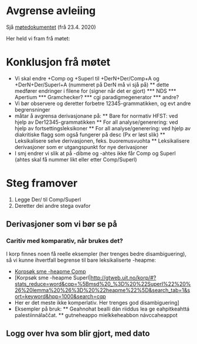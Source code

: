 Avgrense avleiing
=========

Sjå [møtedokumentet](https://divvungiellatekno.github.io/giellalt.uit.no/admin/linguists/200423_AvgrenseAvleiing.html) (frå 23.4. 2020)


Her held vi fram frå møtet:


# Konklusjon frå møtet
* Vi skal endre +Comp og +Superl til +DerN+Der/Comp+A og +DerN+Der/Superl+A (nummeret på DerN må vi sjå på)
** dette medfører endringer i filene for (signer når det er gjort)
*** NDS
*** Apertium
*** Gramchecker?
*** cgi paradigmegenerator
*** andre?
* Vi bør observere og deretter forbetre 12345-grammatikken, og evt andre begrensninger
* måtar å avgrensa derivasjonane på:
** Bare for normativ HFST: ved hjelp av Der12345-grammatikken
** For all analyse/generering: ved hjelp av fortsettingsleksikoner
** For all analyse/generering: ved hjelp av diakritiske flagg som også fungerer på desc (Px er løst slik)
** Leksikalisere selve derivasjonen, feks. buoremusvuohta
** Leksikalisere derivasjoner som er utgangspunkt for nye derivasjoner
* I smj endrer vi slik at på -dibme og -ahtes ikke får Comp og Superl (ahtes skal få nummer likt eller etter Comp/Superl)


# Steg framover


1. Legge Der/ til Comp/Superl
1. Deretter dei andre stega ovafor


## Derivasjoner som vi bør se på
###  Caritiv med komparativ, når brukes det?
 
I korp finnes noen få reelle eksempler (her trenges bedre disambiguering), så vi kunne ihvertfall begrense til bare leksikaliserte -heapme:

* [Korpsøk sme -heapme Comp](http://gtweb.uit.no/korp/#?stats_reduce=word&cqp=%5Bmsd%20_%3D%20%22Comp%22%20%26%20lemma%20%26%3D%20%22heapme%22%5D&search_tab=1&sort=keyword&hpp=1000&search=cqp)
* [Korpsøk sme -heapme Superl|http://gtweb.uit.no/korp/#?stats_reduce=word&cqp=%5Bmsd%20_%3D%20%22Superl%22%20%26%20lemma%20%26%3D%20%22heapme%22%5D&search_tab=1&sort=keyword&hpp=1000&search=cqp
* Her er det meste ikke komperlativ. Her trenges god disambiguering]
* Eksempler på bruk: 
** Geahnohat bealli dán riiddus lea ge eahpitkeahttá palestiinnálaččat.
** gutneheappo mielkkeheabbon návccaheappot


## Logg over hva som blir gjort, med dato




